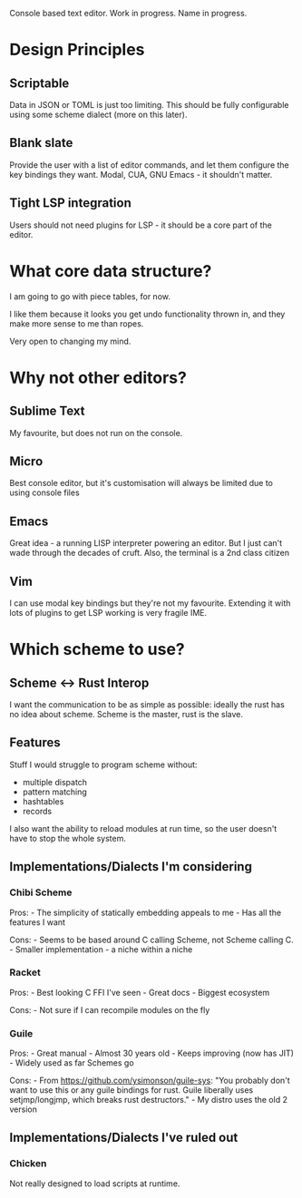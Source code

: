 Console based text editor. Work in progress. Name in progress.

# Design Principles

## Scriptable

Data in JSON or TOML is just too limiting. This should be fully configurable using some scheme dialect (more on this later).

## Blank slate

Provide the user with a list of editor commands, and let them configure the key bindings they want. Modal, CUA, GNU Emacs - it shouldn't matter.

## Tight LSP integration

Users should not need plugins for LSP - it should be a core part of the editor.

# What core data structure?

I am going to go with piece tables, for now.

I like them because it looks you get undo functionality thrown in, and they make more sense to me than ropes.

Very open to changing my mind.

# Why not other editors?

## Sublime Text

My favourite, but does not run on the console.

## Micro

Best console editor, but it's customisation will always be limited due to using console files

## Emacs

Great idea - a running LISP interpreter powering an editor. But I just can't wade through the decades of cruft. Also, the terminal is a 2nd class citizen

## Vim

I can use modal key bindings but they're not my favourite. Extending it with lots of plugins to get LSP working is very fragile IME.

# Which scheme to use?

## Scheme <-> Rust Interop

I want the communication to be as simple as possible: ideally the rust has no idea about scheme. Scheme is the master, rust is the slave.

## Features

Stuff I would struggle to program scheme without:

- multiple dispatch
- pattern matching
- hashtables
- records

I also want the ability to reload modules at run time, so the user doesn't have to stop the whole system.

## Implementations/Dialects I'm considering

### Chibi Scheme

Pros:
	- The simplicity of statically embedding appeals to me
	- Has all the features I want

Cons:
	- Seems to be based around C calling Scheme, not Scheme calling C.
	- Smaller implementation - a niche within a niche

### Racket

Pros:
	- Best looking C FFI I've seen 
	- Great docs
	- Biggest ecosystem

Cons: 
	- Not sure if I can recompile modules on the fly

### Guile

Pros:
	- Great manual
	- Almost 30 years old
	- Keeps improving (now has JIT)
	- Widely used as far Schemes go

Cons:
	- From https://github.com/ysimonson/guile-sys: "You probably don't want to use this or any guile bindings for rust. Guile liberally uses setjmp/longjmp, which breaks rust destructors."
	- My distro uses the old 2 version

## Implementations/Dialects I've ruled out

### Chicken

Not really designed to load scripts at runtime.
